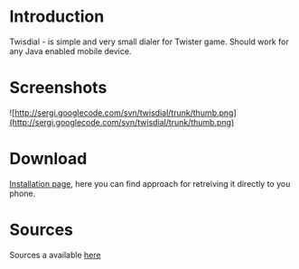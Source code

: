 # Introduction #
Twisdial - is simple and very small dialer for Twister game. Should work for any Java enabled mobile device.

# Screenshots #

![http://sergi.googlecode.com/svn/twisdial/trunk/thumb.png](http://sergi.googlecode.com/svn/twisdial/trunk/thumb.png)

# Download #

[Installation page](http://www.getjar.com/products/26703/Twisdial), here you can find approach for retreiving it directly to you phone.

# Sources #

Sources a available [here](http://code.google.com/p/sergi/source/browse/#svn/twisdial/trunk)